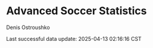 # Advanced Soccer Statistics
Denis Ostroushko

<!-- gfm -->

Last successful data update: 2025-04-13 02:16:16 CST
